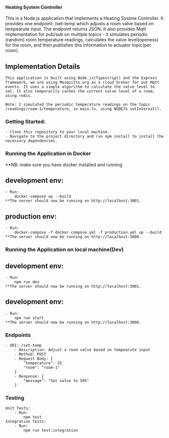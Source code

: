 #### Heating System Controller

This is a Node.js application that implements a Heating Systme Controller. 
It provides one endpoint: /set-temp which adjusts a room valve based on tempearute input. The endpoint returns JSON.
It also provides Mqtt implementation for pub/sub on multiple topics - it simulates periodic (random) room temperature readings, calculates the valve level(openess) for the room, and then publishes this information to actuator topic(per room).

## Implementation Details
    This application is built using Node.js(Typescript) and the Express framework, we are using Mosquitto.org as a cloud broker for out Mqtt events. It uses a simple algorithm to calculate the valve level to set. It also temporarily caches the current valve level of a room, using redis.

    Note: I simulated the periodic temperature readings on the topic /readings/room-1/temperature, in main.ts, using NODEJS setInterval().


### Getting Started:
    - Clone this repository to your local machine.
    - Navigate to the project directory and run npm install to install the necessary dependencies.


### Running the Application in Docker
**NB: make sure you have docker installed and running

## development env:
    - Run:
        docker-compose up --build
    **The server should now be running on http://localhost:3001.

## production env:
    - Run:
        docker-compose -f docker-compose.yml -f production.yml up --build
    **The server should now be running on http://localhost:3000.

<!-- ------------------------------------------------------------------------- -->

### Running the Application on local machine(Dev)
## development env:
    - Run:
        npm run dev
    **The server should now be running on http://localhost:3001.

## development env:
    - Run:
        npm run start
    **The server should now be running on http://localhost:3000.


### Endpoints
    - URI: /set-temp
        - Description: Adjust a room valve based on tempearute input
        - Method: POST
        - Request Body: {
            "temperature": 25
            "room": "room-1"
        }
        - Response: {
            "message": "Set valve to 50%"
        }


### Testing
    Unit Tests: 
        - Run:
            npm test
    Integration Tests:
        - Run:
            npm run test:integration